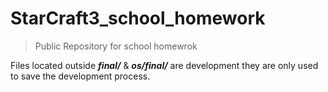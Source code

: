 # StarCraft3_school_homework
> Public Repository for school homewrok

Files located outside ***final/*** & ***os/final/*** are development they are only used to save the development process.
